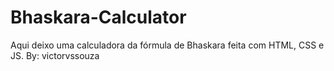 # Bhaskara-Calculator
Aqui deixo uma calculadora da fórmula de Bhaskara feita com HTML, CSS e JS.  By: victorvssouza
